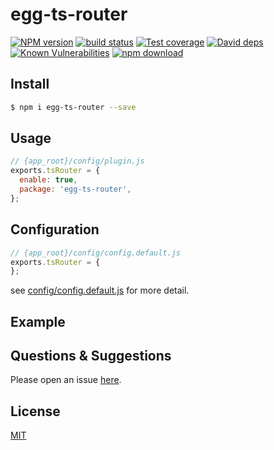 # egg-ts-router

[![NPM version][npm-image]][npm-url]
[![build status][travis-image]][travis-url]
[![Test coverage][codecov-image]][codecov-url]
[![David deps][david-image]][david-url]
[![Known Vulnerabilities][snyk-image]][snyk-url]
[![npm download][download-image]][download-url]

[npm-image]: https://img.shields.io/npm/v/egg-ts-router.svg?style=flat-square
[npm-url]: https://npmjs.org/package/egg-ts-router
[travis-image]: https://img.shields.io/travis/eggjs/egg-ts-router.svg?style=flat-square
[travis-url]: https://travis-ci.org/eggjs/egg-ts-router
[codecov-image]: https://img.shields.io/codecov/c/github/eggjs/egg-ts-router.svg?style=flat-square
[codecov-url]: https://codecov.io/github/eggjs/egg-ts-router?branch=master
[david-image]: https://img.shields.io/david/eggjs/egg-ts-router.svg?style=flat-square
[david-url]: https://david-dm.org/eggjs/egg-ts-router
[snyk-image]: https://snyk.io/test/npm/egg-ts-router/badge.svg?style=flat-square
[snyk-url]: https://snyk.io/test/npm/egg-ts-router
[download-image]: https://img.shields.io/npm/dm/egg-ts-router.svg?style=flat-square
[download-url]: https://npmjs.org/package/egg-ts-router

<!--
Description here.
-->

## Install

```bash
$ npm i egg-ts-router --save
```

## Usage

```js
// {app_root}/config/plugin.js
exports.tsRouter = {
  enable: true,
  package: 'egg-ts-router',
};
```

## Configuration

```js
// {app_root}/config/config.default.js
exports.tsRouter = {
};
```

see [config/config.default.js](config/config.default.js) for more detail.

## Example

<!-- example here -->

## Questions & Suggestions

Please open an issue [here](https://github.com/eggjs/egg/issues).

## License

[MIT](LICENSE)

